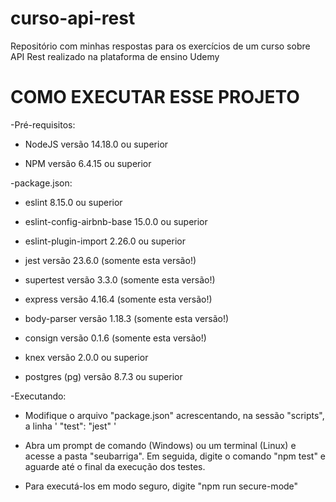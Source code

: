 # curso-api-rest
Repositório com minhas respostas para os exercícios de um curso sobre API Rest realizado na plataforma de ensino Udemy

# COMO EXECUTAR ESSE PROJETO

-Pré-requisitos:

* NodeJS versão 14.18.0 ou superior

* NPM versão 6.4.15 ou superior

-package.json:

* eslint 8.15.0 ou superior

* eslint-config-airbnb-base 15.0.0 ou superior

* eslint-plugin-import 2.26.0 ou superior

* jest versão 23.6.0 (somente esta versão!)

* supertest versão 3.3.0 (somente esta versão!)

* express versão 4.16.4 (somente esta versão!) 

* body-parser versão 1.18.3 (somente esta versão!)

* consign versão 0.1.6 (somente esta versão!) 

* knex versão 2.0.0 ou superior

* postgres (pg) versão 8.7.3 ou superior

-Executando:

* Modifique o arquivo "package.json" acrescentando, na sessão "scripts", a linha ' "test": "jest" '

* Abra um prompt de comando (Windows) ou um terminal (Linux) e acesse a pasta "seubarriga". Em seguida, 
digite o comando "npm test" e aguarde até o final da execução dos testes.

* Para executá-los em modo seguro, digite "npm run secure-mode"
